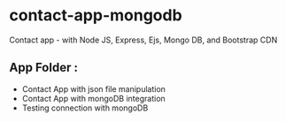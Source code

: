 # contact-app-mongodb

Contact app - with Node JS, Express, Ejs, Mongo DB, and Bootstrap CDN

## App Folder :
- Contact App with json file manipulation
- Contact App with mongoDB integration
- Testing connection with mongoDB